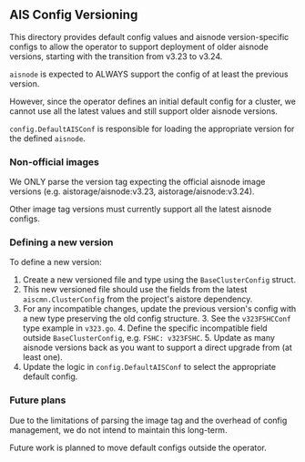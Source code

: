 ## AIS Config Versioning

This directory provides default config values and aisnode version-specific configs to allow the operator to support deployment of older aisnode versions, starting with the transition from v3.23 to v3.24.

`aisnode` is expected to ALWAYS support the config of at least the previous version. 

However, since the operator defines an initial default config for a cluster, we cannot use all the latest values and still support older aisnode versions. 

`config.DefaultAISConf` is responsible for loading the appropriate version for the defined `aisnode`. 

### Non-official images

We ONLY parse the version tag expecting the official aisnode image versions (e.g. aistorage/aisnode:v3.23, aistorage/aisnode:v3.24).

Other image tag versions must currently support all the latest aisnode configs. 

### Defining a new version

To define a new version: 
1. Create a new versioned file and type using the `BaseClusterConfig` struct.
2. This new versioned file should use the fields from the latest `aiscmn.ClusterConfig` from the project's aistore dependency. 
2. For any incompatible changes, update the previous version's config with a new type preserving the old config structure.
   3. See the `v323FSHCConf` type example in `v323.go`.
   4. Define the specific incompatible field outside `BaseClusterConfig`, e.g. `FSHC: v323FSHC`.
   5. Update as many aisnode versions back as you want to support a direct upgrade from (at least one).
6. Update the logic in `config.DefaultAISConf` to select the appropriate default config.

### Future plans

Due to the limitations of parsing the image tag and the overhead of config management, we do not intend to maintain this long-term. 

Future work is planned to move default configs outside the operator. 